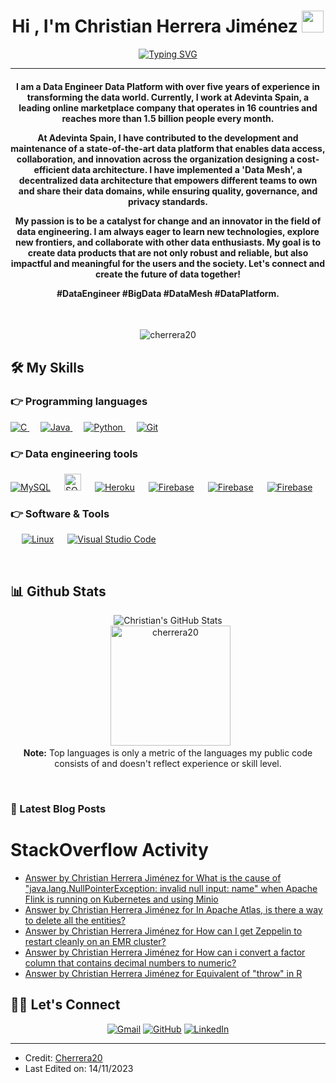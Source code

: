 
<h1 align="center">Hi , I'm Christian Herrera Jiménez <img src="https://media.giphy.com/media/hvRJCLFzcasrR4ia7z/giphy.gif" width="35"></h1>
<p align="center">
  <a href="https://git.io/typing-svg"><img src="https://readme-typing-svg.herokuapp.com?font=Fira+Code&duration=3000&pause=100&color=1CF715&random=false&width=435&lines=Senior+Data+Engineer;Data+Platform+Engineer;Big+Data+Developer" alt="Typing SVG" /></a>
</p>
<hr/>

<h4 align="center">I am a Data Engineer Data Platform with over five years of experience in transforming the data world. Currently, I work at Adevinta Spain, a leading online marketplace company that operates in 16 countries and reaches more than 1.5 billion people every month.

At Adevinta Spain, I have contributed to the development and maintenance of a state-of-the-art data platform that enables data access, collaboration, and innovation across the organization designing a cost-efficient data architecture. I have implemented a 'Data Mesh', a decentralized data architecture that empowers different teams to own and share their data domains, while ensuring quality, governance, and privacy standards.


My passion is to be a catalyst for change and an innovator in the field of data engineering. I am always eager to learn new technologies, explore new frontiers, and collaborate with other data enthusiasts. My goal is to create data products that are not only robust and reliable, but also impactful and meaningful for the users and the society. Let's connect and create the future of data together!

#DataEngineer #BigData #DataMesh #DataPlatform.</h4>

<br>
<p align="center"> <img src="https://komarev.com/ghpvc/?username=cherrera20&label=Profile%20views&color=0e75b6&style=plastic" alt="cherrera20" /> </p>

## 🛠️ My Skills

### 👉 Programming languages

<p align="left"> 
  <a href="https://www.scala-lang.org/" target="_blank"> 
    <img alt="C" src="https://img.shields.io/badge/scala-%23DC322F.svg?style=for-the-badge&logo=scala&logoColor=white">
  </a> 
  &emsp;
  <a href="https://www.java.com" target="_blank"> 
    <img alt="Java" src="https://img.shields.io/badge/kotlin-%237F52FF.svg?style=for-the-badge&logo=kotlin&logoColor=white">
  </a>
  &emsp;
   <a href="https://www.python.org" target="_blank">
    <img alt="Python" src="https://img.shields.io/badge/python-3670A0?style=for-the-badge&logo=python&logoColor=ffdd54">
  </a>
  &emsp;
    <a href="#"><img alt="Git" src="https://img.shields.io/badge/github%20actions-%232671E5.svg?style=for-the-badge&logo=githubactions&logoColor=white"></a>
  &emsp;
</p>

### 👉 Data engineering tools
<p align="left">
    <a href="#"><img alt="MySQL" src="https://img.shields.io/badge/Apache%20Airflow-017CEE?style=for-the-badge&logo=Apache%20Airflow&logoColor=white"></a>
  &emsp;
    <a href="#"><img alt="SQLite" src ="https://img.shields.io/badge/Apache%20Spark-FDEE21?style=flat-square&logo=apachespark&logoColor=black" height="27"/></a>
  &emsp;
    <a href="#"><img alt="Heroku" src="https://img.shields.io/badge/Apache%20Hive-FDEE21?style=for-the-badge&logo=apachehive&logoColor=black"></a>  
  &emsp;
    <a href="#"><img alt="Firebase" src ="https://img.shields.io/badge/AWS-%23FF9900.svg?style=for-the-badge&logo=amazon-aws&logoColor=white"></a>
 &emsp;
    <a href="#"><img alt="Firebase" src ="https://img.shields.io/badge/datadog-%23632CA6.svg?style=for-the-badge&logo=datadog&logoColor=white"></a>
&emsp;
    <a href="#"><img alt="Firebase" src ="https://img.shields.io/badge/Apache%20Kafka-000?style=for-the-badge&logo=apachekafka"></a>
 </p>

### 👉 Software & Tools

<p>

  &emsp;
    <a href="#"><img alt="Linux" src="https://img.shields.io/badge/Linux-FCC624?style=for-the-badge&logo=linux&logoColor=black"></a>
  &emsp;
    <a href="#"><img alt="Visual Studio Code" src="https://img.shields.io/badge/IntelliJIDEA-000000.svg?style=for-the-badge&logo=intellij-idea&logoColor=white"></a>
</p>

<br/>

## 📊 Github Stats

  <p align="center"><img align="center" alt="Christian's GitHub Stats" src="https://github-readme-stats.vercel.app/api?username=cherrera20&show_icons=true&hide_border=false&title_color=ff652f&icon_color=FFE400&bg_color=09131B&text_color=ffffff&border_color=0c1a25" />
<br/>
  &nbsp;
	  <img src="https://github-readme-stats.vercel.app/api/top-langs?username=cherrera20&show_icons=true&locale=en&layout=compact&theme=algolia" alt="cherrera20" height="192px"/>
  <br/>
  <b>Note:</b> Top languages is only a metric of the languages my public code consists of and doesn't reflect experience or skill level.
  </p>

<br/>

### 📕 Latest Blog Posts
<!-- BLOG-POST-LIST:START -->
<!-- BLOG-POST-LIST:END -->


# StackOverflow Activity
<!-- STACKOVERFLOW:START -->
- [Answer by Christian Herrera Jiménez for What is the cause of &quot;java.lang.NullPointerException: invalid null input: name&quot; when Apache Flink is running on Kubernetes and using Minio](https://stackoverflow.com/questions/65183714/what-is-the-cause-of-java-lang-nullpointerexception-invalid-null-input-name/77895809#77895809)
- [Answer by Christian Herrera Jiménez for In Apache Atlas, is there a way to delete all the entities?](https://stackoverflow.com/questions/64285710/in-apache-atlas-is-there-a-way-to-delete-all-the-entities/66534499#66534499)
- [Answer by Christian Herrera Jiménez for How can I get Zeppelin to restart cleanly on an EMR cluster?](https://stackoverflow.com/questions/42032490/how-can-i-get-zeppelin-to-restart-cleanly-on-an-emr-cluster/55470324#55470324)
- [Answer by Christian Herrera Jiménez for How can i convert a factor column that contains decimal numbers to numeric?](https://stackoverflow.com/questions/7299991/how-can-i-convert-a-factor-column-that-contains-decimal-numbers-to-numeric/35486438#35486438)
- [Answer by Christian Herrera Jiménez for Equivalent of &quot;throw&quot; in R](https://stackoverflow.com/questions/1608130/equivalent-of-throw-in-r/35463249#35463249)
<!-- STACKOVERFLOW:END -->

## 🙋‍♀️ Let's Connect
<p align="center">
	<a href="mailto:cherrejim@gmail.com"><img src="https://img.icons8.com/bubbles/50/000000/gmail.png" alt="Gmail"/></a>
	<a href="https://github.com/Cherrera20"><img src="https://img.icons8.com/bubbles/50/000000/github.png" alt="GitHub"/></a>
	<a href="https://www.linkedin.com/in/cherreraj/"><img src="https://img.icons8.com/bubbles/50/000000/linkedin.png" alt="LinkedIn"/></a>

</p>

<hr/>

* Credit: [Cherrera20](https://github.com/cherrera20)
* Last Edited on: 14/11/2023








